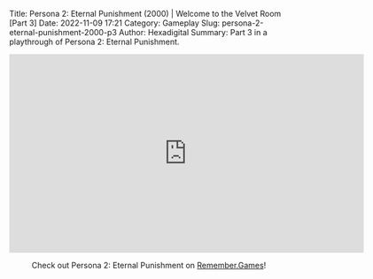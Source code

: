 Title: Persona 2: Eternal Punishment (2000) | Welcome to the Velvet Room [Part 3]
Date: 2022-11-09 17:21
Category: Gameplay
Slug: persona-2-eternal-punishment-2000-p3
Author: Hexadigital
Summary: Part 3 in a playthrough of Persona 2: Eternal Punishment.

<center><iframe src="https://www.youtube.com/embed/ojAAr0_qfwQ?feature=oembed" allow="accelerometer; autoplay; encrypted-media; gyroscope; picture-in-picture" width="640" height="360" frameborder="0"></iframe>

Check out Persona 2: Eternal Punishment on [Remember.Games](https://remember.games/game/4628/persona-2-eternal-punishment/)!</center>

